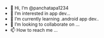 - 👋 Hi, I’m @panchatapa1234
- 👀 I’m interested in app dev...
- 🌱 I’m currently learning .android app dev..
- 💞️ I’m looking to collaborate on ...
- 📫 How to reach me ...

<!---
panchatapa1234/panchatapa1234 is a ✨ special ✨ repository because its `README.md` (this file) appears on your GitHub profile.
You can click the Preview link to take a look at your changes.
--->
